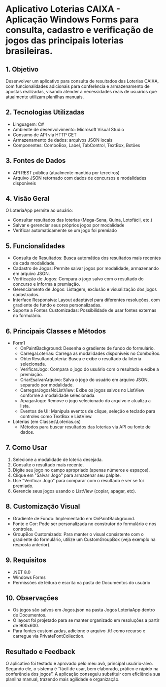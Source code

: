 # Aplicativo Loterias CAIXA - Aplicação Windows Forms para consulta, cadastro e verificação de jogos das principais loterias brasileiras.
## 1. Objetivo

Desenvolver um aplicativo para consulta de resultados das Loterias CAIXA, com funcionalidades adicionais para conferência e armazenamento de apostas realizadas, visando atender a necessidades reais de usuários que atualmente utilizam planilhas manuais.

## 2. Tecnologias Utilizadas

- Linguagem: C#
- Ambiente de desenvolvimento: Microsoft Visual Studio
- Consumo de API via HTTP GET
- Armazenamento de dados: arquivos JSON locais
- Componentes: ComboBox, Label, TabControl, TextBox, Botões

## 3. Fontes de Dados

- API REST pública (atualmente mantida por terceiros)
- Arquivo JSON retornado com dados de concursos e modalidades disponíveis

## 4. Visão Geral

O LoteriaApp permite ao usuário:
- Consultar resultados das loterias (Mega-Sena, Quina, Lotofácil, etc.)
- Salvar e gerenciar seus próprios jogos por modalidade
- Verificar automaticamente se um jogo foi premiado

## 5. Funcionalidades

- Consulta de Resultados: Busca automática dos resultados mais recentes de cada modalidade.
- Cadastro de Jogos: Permite salvar jogos por modalidade, armazenando em arquivo JSON.
- Verificação de Jogos: Compara o jogo salvo com o resultado do concurso e informa a premiação.
- Gerenciamento de Jogos: Listagem, exclusão e visualização dos jogos cadastrados.
- Interface Responsiva: Layout adaptável para diferentes resoluções, com gradiente de fundo e cores personalizadas.
- Suporte a Fontes Customizadas: Possibilidade de usar fontes externas no formulário.

## 6. Principais Classes e Métodos
- Form1
  -	OnPaintBackground: Desenha o gradiente de fundo do formulário.
  -	CarregaLoterias: Carrega as modalidades disponíveis no ComboBox.
  -	ObterResultadoLoteria: Busca e exibe o resultado da loteria selecionada.
  -	VerificarJogo: Compara o jogo do usuário com o resultado e exibe a premiação.
  -	CriarEsalvarArquivo: Salva o jogo do usuário em arquivo JSON, separado por modalidade.
  -	CarregarJogosNoListView: Exibe os jogos salvos no ListView conforme a modalidade selecionada.
  -	ApagarJogo: Remove o jogo selecionado do arquivo e atualiza a lista.
  -	Eventos de UI: Manipula eventos de clique, seleção e teclado para controles como TextBox e ListView.
- Loterias (em Classes\Loterias.cs)
  -	Métodos para buscar resultados das loterias via API ou fonte de dados.

## 7. Como Usar
1.	Selecione a modalidade de loteria desejada.
2.	Consulte o resultado mais recente.
3.	Digite seu jogo no campo apropriado (apenas números e espaços).
4.	Clique em "Salvar Jogo" para armazenar seu palpite.
5.	Use "Verificar Jogo" para comparar com o resultado e ver se foi premiado.
6.	Gerencie seus jogos usando o ListView (copiar, apagar, etc).

## 8. Customização Visual
- Gradiente de Fundo: Implementado em OnPaintBackground.
- Fonte e Cor: Pode ser personalizada no construtor do formulário e nos controles.
- GroupBox Customizado: Para manter o visual consistente com o gradiente do formulário, utilize um CustomGroupBox (veja exemplo na resposta anterior).

## 9. Requisitos
- .NET 8.0
- Windows Forms
- Permissões de leitura e escrita na pasta de Documentos do usuário

## 10. Observações
- Os jogos são salvos em Jogos.json na pasta Jogos LoteriaApp dentro de Documentos.
- O layout foi projetado para se manter organizado em resoluções a partir de 900x600.
- Para fontes customizadas, adicione o arquivo .ttf como recurso e carregue via PrivateFontCollection.

## Resultado e Feedback
O aplicativo foi testado e aprovado pelo meu avô, principal usuário-alvo. Segundo ele, o sistema é “fácil de usar, bem elaborado, prático e rápido na conferência dos jogos”. A aplicação conseguiu substituir com eficiência sua planilha manual, trazendo mais agilidade e organização.
